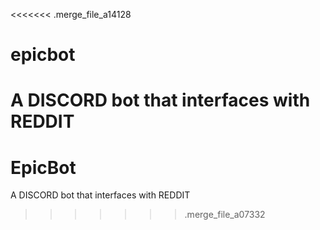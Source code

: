 <<<<<<< .merge_file_a14128
# epicbot
A DISCORD bot that interfaces with REDDIT
=======
# EpicBot
A DISCORD bot that interfaces with REDDIT
>>>>>>> .merge_file_a07332
